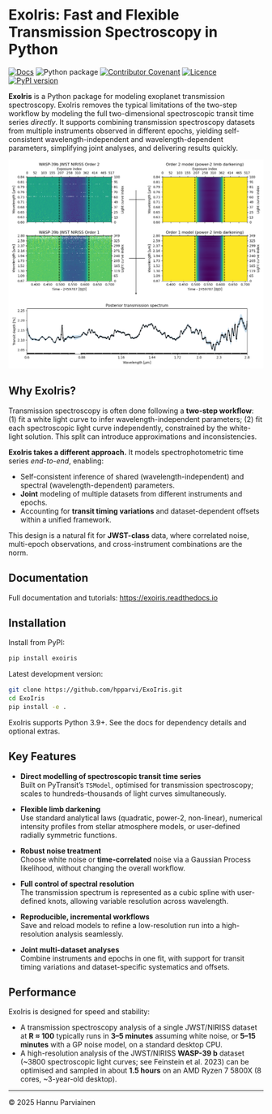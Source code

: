 # ExoIris: Fast and Flexible Transmission Spectroscopy in Python

[![Docs](https://readthedocs.org/projects/exoiris/badge/)](https://exoiris.readthedocs.io)
![Python package](https://github.com/hpparvi/ExoIris/actions/workflows/python-package.yml/badge.svg)
[![Contributor Covenant](https://img.shields.io/badge/Contributor%20Covenant-2.0-4baaaa.svg)](CODE_OF_CONDUCT.md)
[![Licence](http://img.shields.io/badge/license-GPLv3-blue.svg?style=flat)](http://www.gnu.org/licenses/gpl-3.0.html)
[![PyPI version](https://badge.fury.io/py/exoiris.svg)](https://pypi.org/project/ExoIris/)

**ExoIris** is a Python package for modeling exoplanet transmission spectroscopy. ExoIris removes the typical 
limitations of the two-step workflow by modeling the full two-dimensional spectroscopic transit time series *directly*.
It supports combining transmission spectroscopy datasets from multiple instruments observed in different epochs, yielding 
self-consistent wavelength-independent and wavelength-dependent parameters, simplifying joint analyses, and delivering 
results quickly.

![](doc/source/examples/e01/example1.png)

## Why ExoIris?

Transmission spectroscopy is often done following a **two-step workflow**: (1) fit a white light curve to infer 
wavelength-independent parameters; (2) fit each spectroscopic light curve independently, constrained by the white-light 
solution. This split can introduce approximations and inconsistencies.

**ExoIris takes a different approach.** It models spectrophotometric time series *end-to-end*, enabling:

- Self-consistent inference of shared (wavelength-independent) and spectral (wavelength-dependent) parameters.
- **Joint** modeling of multiple datasets from different instruments and epochs.
- Accounting for **transit timing variations** and dataset-dependent offsets within a unified framework.

This design is a natural fit for **JWST-class** data, where correlated noise, multi-epoch observations, and 
cross-instrument combinations are the norm.

## Documentation

Full documentation and tutorials: <https://exoiris.readthedocs.io>

## Installation

Install from PyPI:

```bash
pip install exoiris
```

Latest development version:

```bash
git clone https://github.com/hpparvi/ExoIris.git
cd ExoIris
pip install -e .
```

ExoIris supports Python 3.9+. See the docs for dependency details and optional extras.

## Key Features

- **Direct modelling of spectroscopic transit time series**  
  Built on PyTransit’s `TSModel`, optimised for transmission spectroscopy; scales to hundreds–thousands of light curves simultaneously.

- **Flexible limb darkening**  
  Use standard analytical laws (quadratic, power-2, non-linear), numerical intensity profiles from stellar atmosphere models, or user-defined radially symmetric functions.

- **Robust noise treatment**  
  Choose white noise or **time-correlated** noise via a Gaussian Process likelihood, without changing the overall workflow.

- **Full control of spectral resolution**  
  The transmission spectrum is represented as a cubic spline with user-defined knots, allowing variable resolution across wavelength.

- **Reproducible, incremental workflows**  
  Save and reload models to refine a low-resolution run into a high-resolution analysis seamlessly.

- **Joint multi-dataset analyses**  
  Combine instruments and epochs in one fit, with support for transit timing variations and dataset-specific systematics and offsets.

## Performance

ExoIris is designed for speed and stability:

- A transmission spectroscopy analysis of a single JWST/NIRISS dataset at **R ≈ 100** typically runs in **3–5 minutes** 
  assuming white noise, or **5–15 minutes** with a GP noise model, on a standard desktop CPU.
- A high-resolution analysis of the JWST/NIRISS **WASP-39 b** dataset (~3800 spectroscopic light curves; see Feinstein 
  et al. 2023) can be optimised and sampled in about **1.5 hours** on an AMD Ryzen 7 5800X (8 cores, ~3-year-old desktop).

---

© 2025 Hannu Parviainen
